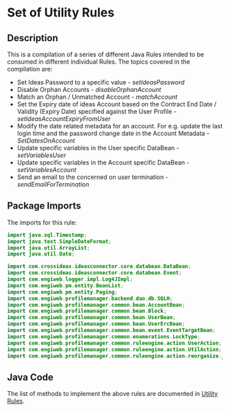 # Set of Utility Rules

## Description
This is a compilation of a series of different Java Rules intended to be consumed in different individual Rules. The topics covered in the compilation are:
* Set Ideas Password to a specific value - *setIdeasPassword*
* Disable Orphan Accounts - *disableOrphanAccount*
* Match an Orphan / Unmatched Account - *matchAccount*
* Set the Expiry date of ideas Account based on the Contract End Date / Validity (Expiry Date) specified against the User Profile - *setIdeasAccountExpiryFromUser*
* Modify the date related metadata for an account. For e.g. update the last login time and the password change date in the Account Metadata - *SetDatesOnAccount*
* Update specific variables in the User specific DataBean - *setVariablesUser*
* Update specific variables in the Account specific DataBean - *setVariablesAccount*
* Send an email to the concerned on user termination - *sendEmailForTermination*

## Package Imports
The imports for this rule:
```java
import java.sql.Timestamp;
import java.text.SimpleDateFormat;
import java.util.ArrayList;
import java.util.Date;

import com.crossideas.ideasconnector.core.databean.DataBean;
import com.crossideas.ideasconnector.core.databean.Event;
import com.engiweb.logger.impl.Log4JImpl;
import com.engiweb.pm.entity.BeanList;
import com.engiweb.pm.entity.Paging;
import com.engiweb.profilemanager.backend.dao.db.SQLH;
import com.engiweb.profilemanager.common.bean.AccountBean;
import com.engiweb.profilemanager.common.bean.Block;
import com.engiweb.profilemanager.common.bean.UserBean;
import com.engiweb.profilemanager.common.bean.UserErcBean;
import com.engiweb.profilemanager.common.bean.event.EventTargetBean;
import com.engiweb.profilemanager.common.enumerations.LockType;
import com.engiweb.profilemanager.common.ruleengine.action.UserAction;
import com.engiweb.profilemanager.common.ruleengine.action.UtilAction;
import com.engiweb.profilemanager.common.ruleengine.action.reorganize._AccountAction;
```

## Java Code
The list of methods to implement the above rules are documented in 
[Utility Rules](../../../JavaRules/UtilityRules.java).

